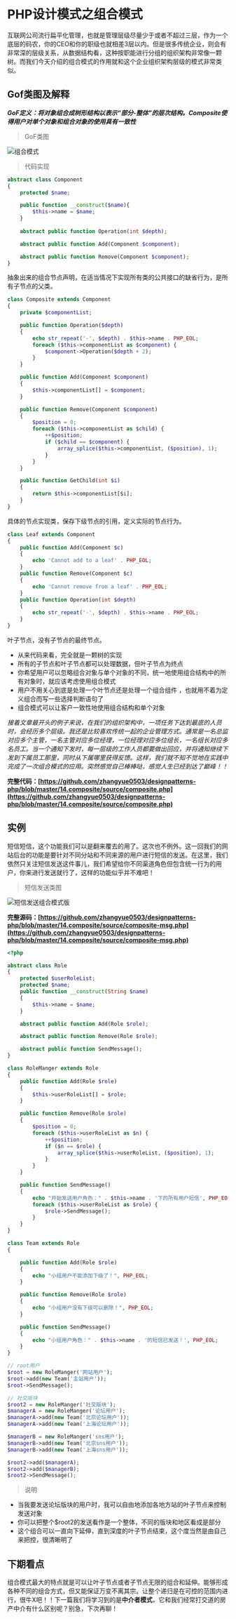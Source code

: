 # PHP设计模式之组合模式

互联网公司流行扁平化管理，也就是管理层级尽量少于或者不超过三层，作为一个底层的码农，你的CEO和你的职级也就相差3层以内。但是很多传统企业，则会有非常深的层级关系，从数据结构看，这种按职能进行分组的组织架构非常像一颗树。而我们今天介绍的组合模式的作用就和这个企业组织架构层级的模式非常类似。

## Gof类图及解释

***GoF定义：将对象组合成树形结构以表示“部分-整体”的层次结构。Composite使得用户对单个对象和组合对象的使用具有一致性***

> GoF类图

![组合模式](https://raw.githubusercontent.com/zhangyue0503/designpatterns-php/master/14.composite/img/composite.jpg)


> 代码实现

```php
abstract class Component
{
    protected $name;

    public function __construct($name){
        $this->name = $name;
    }
    
    abstract public function Operation(int $depth);

    abstract public function Add(Component $component);

    abstract public function Remove(Component $component);
}
```

抽象出来的组合节点声明，在适当情况下实现所有类的公共接口的缺省行为，是所有子节点的父类。

```php
class Composite extends Component
{
    private $componentList;

    public function Operation($depth)
    {
        echo str_repeat('-', $depth) . $this->name . PHP_EOL;
        foreach ($this->componentList as $component) {
            $component->Operation($depth + 2);
        }
    }

    public function Add(Component $component)
    {
        $this->componentList[] = $component;
    }

    public function Remove(Component $component)
    {
        $position = 0;
        foreach ($this->componentList as $child) {
            ++$position;
            if ($child == $component) {
                array_splice($this->componentList, ($position), 1);
            }
        }
    }

    public function GetChild(int $i)
    {
        return $this->componentList[$i];
    }
}
```

具体的节点实现类，保存下级节点的引用，定义实际的节点行为。

```php 
class Leaf extends Component
{
    public function Add(Component $c)
    {
        echo 'Cannot add to a leaf' . PHP_EOL;
    }
    public function Remove(Component $c)
    {
        echo 'Cannot remove from a leaf' . PHP_EOL;
    }
    public function Operation(int $depth)
    {
        echo str_repeat('-', $depth) . $this->name . PHP_EOL;
    }
}
```

叶子节点，没有子节点的最终节点。

- 从来代码来看，完全就是一颗树的实现
- 所有的子节点和叶子节点都可以处理数据，但叶子节点为终点
- 你希望用户可以忽略组合对象与单个对象的不同，统一地使用组合结构中的所有对象时，就应该考虑使用组合模式
- 用户不用关心到底是处理一个叶节点还是处理一个组合组件 ，也就用不着为定义组合而写一些选择判断语句了
- 组合模式可以让客户一致性地使用组合结构和单个对象

*接着文章最开头的例子来说，在我们的组织架构中，一项任务下达到最底的人员时，会经历多个层级。我还是比较喜欢传统一起的企业管理方式。通常是一名总监对应多个主管，一名主管对应多位经理，一位经理对应多位组长，一名组长对应多名员工。当一个通知下发时，每一层级的工作人员都要做出回应，并将通知继续下发到下属员工那里，同时从下属哪里获得反馈。这样，我们就不知不觉地在实践中完成了一次组合模式的应用。突然感觉自己棒棒哒，感觉人生已经到达了巅峰！！*

**完整代码：[https://github.com/zhangyue0503/designpatterns-php/blob/master/14.composite/source/composite.php](https://github.com/zhangyue0503/designpatterns-php/blob/master/14.composite/source/composite.php)**

## 实例

短信短信，这个功能我们可以是翻来覆去的用了。这次也不例外。这一回我们的网站后台的功能是要针对不同分站和不同来源的用户进行短信的发送。在这里，我们依然只关注短信发送这件事儿，我们希望给你不同渠道角色但包含统一行为的用户，你来进行发送就行了，这样的功能似乎并不难吧！

> 短信发送类图

![短信发送组合模式版](https://raw.githubusercontent.com/zhangyue0503/designpatterns-php/master/14.composite/img/composite-msg.jpg)


**完整源码：[https://github.com/zhangyue0503/designpatterns-php/blob/master/14.composite/source/composite-msg.php](https://github.com/zhangyue0503/designpatterns-php/blob/master/14.composite/source/composite-msg.php)**

```php
<?php

abstract class Role
{
    protected $userRoleList;
    protected $name;
    public function __construct(String $name)
    {
        $this->name = $name;
    }

    abstract public function Add(Role $role);

    abstract public function Remove(Role $role);

    abstract public function SendMessage();
}

class RoleManger extends Role
{
    public function Add(Role $role)
    {
        $this->userRoleList[] = $role;
    }

    public function Remove(Role $role)
    {
        $position = 0;
        foreach ($this->userRoleList as $n) {
            ++$position;
            if ($n == $role) {
                array_splice($this->userRoleList, ($position), 1);
            }
        }
    }

    public function SendMessage()
    {
        echo "开始发送用户角色：" . $this->name . '下的所有用户短信', PHP_EOL;
        foreach ($this->userRoleList as $role) {
            $role->SendMessage();
        }
    }
}

class Team extends Role
{

    public function Add(Role $role)
    {
        echo "小组用户不能添加下级了！", PHP_EOL;
    }

    public function Remove(Role $role)
    {
        echo "小组用户没有下级可以删除！", PHP_EOL;
    }

    public function SendMessage()
    {
        echo "小组用户角色：" . $this->name . '的短信已发送！', PHP_EOL;
    }
}

// root用户
$root = new RoleManger('网站用户');
$root->add(new Team('主站用户'));
$root->SendMessage();

// 社交版块
$root2 = new RoleManger('社交版块');
$managerA = new RoleManger('论坛用户');
$managerA->add(new Team('北京论坛用户'));
$managerA->add(new Team('上海论坛用户'));

$managerB = new RoleManger('sns用户');
$managerB->add(new Team('北京sns用户'));
$managerB->add(new Team('上海sns用户'));

$root2->add($managerA);
$root2->add($managerB);
$root2->SendMessage();


```

> 说明

- 当我要发送论坛版块的用户时，我可以自由地添加各地方站的叶子节点来控制发送对象
- 你可以把整个$root2的发送看作是一个整体，不同的版块和地区看成是部分
- 这个组合可以一直向下延伸，直到深度的叶子节点结束，这个度当然是由自己来把控，很清晰明了

## 下期看点

组合模式最大的特点就是可以让叶子节点或者子节点无限的组合和延伸。能够形成各种不同的组合方式，但又能保证万变不离其宗。让整个递归是在可控的范围内进行，很牛X吧！！下一篇我们将学习到的是**中介者模式**，它和我们经常打交道的房产中介有什么区别呢？别急，下次再聊！